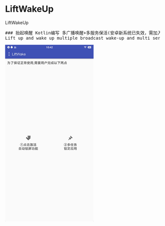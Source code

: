 # LiftWakeUp
LiftWakeUp
<pre>
### 抬起唤醒 Kotlin编写 多广播唤醒+多服务保活(安卓新系统已失效，需加入白名单)
Lift up and wake up multiple broadcast wake-up and multi service survival
</pre>
![Image text](https://raw.githubusercontent.com/Deepblue1996/LiftWakeUp/master/20180205104215.jpg)

